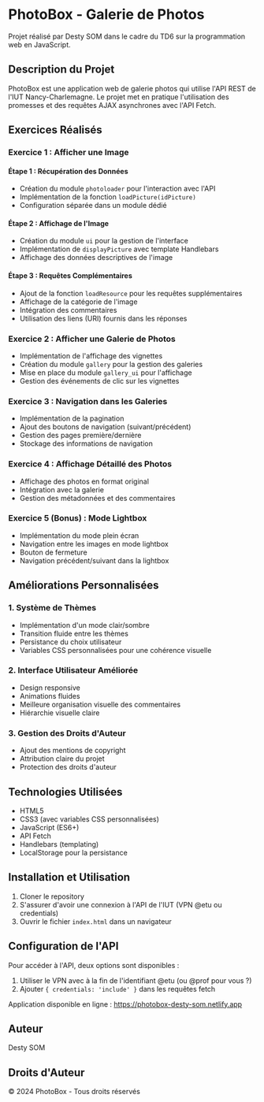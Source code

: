 # PhotoBox - Galerie de Photos

Projet réalisé par Desty SOM dans le cadre du TD6 sur la programmation web en JavaScript.

## Description du Projet

PhotoBox est une application web de galerie photos qui utilise l'API REST de l'IUT Nancy-Charlemagne. Le projet met en pratique l'utilisation des promesses et des requêtes AJAX asynchrones avec l'API Fetch.

## Exercices Réalisés

### Exercice 1 : Afficher une Image

#### Étape 1 : Récupération des Données
- Création du module `photoloader` pour l'interaction avec l'API
- Implémentation de la fonction `loadPicture(idPicture)`
- Configuration séparée dans un module dédié

#### Étape 2 : Affichage de l'Image
- Création du module `ui` pour la gestion de l'interface
- Implémentation de `displayPicture` avec template Handlebars
- Affichage des données descriptives de l'image

#### Étape 3 : Requêtes Complémentaires
- Ajout de la fonction `loadResource` pour les requêtes supplémentaires
- Affichage de la catégorie de l'image
- Intégration des commentaires
- Utilisation des liens (URI) fournis dans les réponses

### Exercice 2 : Afficher une Galerie de Photos

- Implémentation de l'affichage des vignettes
- Création du module `gallery` pour la gestion des galeries
- Mise en place du module `gallery_ui` pour l'affichage
- Gestion des événements de clic sur les vignettes

### Exercice 3 : Navigation dans les Galeries

- Implémentation de la pagination
- Ajout des boutons de navigation (suivant/précédent)
- Gestion des pages première/dernière
- Stockage des informations de navigation

### Exercice 4 : Affichage Détaillé des Photos

- Affichage des photos en format original
- Intégration avec la galerie
- Gestion des métadonnées et des commentaires

### Exercice 5 (Bonus) : Mode Lightbox

- Implémentation du mode plein écran
- Navigation entre les images en mode lightbox
- Bouton de fermeture
- Navigation précédent/suivant dans la lightbox

## Améliorations Personnalisées

### 1. Système de Thèmes
- Implémentation d'un mode clair/sombre
- Transition fluide entre les thèmes
- Persistance du choix utilisateur
- Variables CSS personnalisées pour une cohérence visuelle

### 2. Interface Utilisateur Améliorée
- Design responsive
- Animations fluides
- Meilleure organisation visuelle des commentaires
- Hiérarchie visuelle claire

### 3. Gestion des Droits d'Auteur
- Ajout des mentions de copyright
- Attribution claire du projet
- Protection des droits d'auteur

## Technologies Utilisées

- HTML5
- CSS3 (avec variables CSS personnalisées)
- JavaScript (ES6+)
- API Fetch
- Handlebars (templating)
- LocalStorage pour la persistance

## Installation et Utilisation

1. Cloner le repository
2. S'assurer d'avoir une connexion à l'API de l'IUT (VPN @etu ou credentials)
3. Ouvrir le fichier `index.html` dans un navigateur

## Configuration de l'API

Pour accéder à l'API, deux options sont disponibles :
1. Utiliser le VPN avec à la fin de l'identifiant @etu (ou @prof pour vous ?)
2. Ajouter `{ credentials: 'include' }` dans les requêtes fetch



Application disponible en ligne :  https://photobox-desty-som.netlify.app
## Auteur

Desty SOM

## Droits d'Auteur

© 2024 PhotoBox - Tous droits réservés 